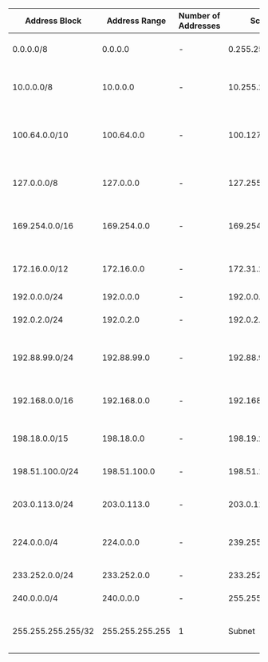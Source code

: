 | **Address Block**  | **Address Range** | **Number of Addresses** | **Scope**       | **Description**                                           |                 |                                                                                                                             |
|--------------------|-------------------|-------------------------|-----------------|-----------------------------------------------------------|-----------------|-----------------------------------------------------------------------------------------------------------------------------|
| 0.0.0.0/8          | 0.0.0.0           | -                       | 0.255.255.255   | 16,777,216                                                | Software        | DEFAULT ROUTE   //   Default Route; Current network; No specific Route                                                      |
| 10.0.0.0/8         | 10.0.0.0          | -                       | 10.255.255.255  | 16,777,216                                                | Private network | ENTERPRISE, SOHO, HOME NETWORKS  //  Used for local communications within a Private Network.                                |
| 100.64.0.0/10      | 100.64.0.0        | -                       | 100.127.255.255 | 4,194,304                                                 | Private network | Shared address space for communications between a service provider and its subscribers when using a carrier-grade NAT.      |
| 127.0.0.0/8        | 127.0.0.0         | -                       | 127.255.255.255 | 16,777,216                                                | Host            | LOOPBACK //  Loopback address—a virtual interface that loops all traffic back to itself, the local host                     |
| 169.254.0.0/16     | 169.254.0.0       | -                       | 169.254.255.255 | 65,536                                                    | Subnet          | LINK LOCAL  //  Used for link-local addresses between two hosts on a single link when no IP address is otherwise specified. |
| 172.16.0.0/12      | 172.16.0.0        | -                       | 172.31.255.255  | 1,048,576                                                 | Private network | ENTERPRISE, SOHO, HOME NETWORKS  //  Used for local communications within a private network.                                |
| 192.0.0.0/24       | 192.0.0.0         | -                       | 192.0.0.255     | 256                                                       | Private network | IETF Protocol Assignments.                                                                                                  |
| 192.0.2.0/24       | 192.0.2.0         | -                       | 192.0.2.255     | 256                                                       | Documentation   | DOCUMENTATION  //  Assigned as TEST-NET-1, documentation and examples.                                                      |
| 192.88.99.0/24     | 192.88.99.0       | -                       | 192.88.99.255   | 256                                                       | Internet        | Reserved. Formerly used for IPv6 to IPv4 relay (included IPv6 address block 2002::/16).                                     |
| 192.168.0.0/16     | 192.168.0.0       | -                       | 192.168.255.255 | 65,536                                                    | Private network | ENTERPRISE, SOHO, HOME NETWORKS  //  Used for local communications within a private network.                                |
| 198.18.0.0/15      | 198.18.0.0        | -                       | 198.19.255.255  | 131,072                                                   | Private network | Used for benchmark testing of inter-network communications between two separate subnets.                                    |
| 198.51.100.0/24    | 198.51.100.0      | -                       | 198.51.100.255  | 256                                                       | Documentation   | DOCUMENTATION  //  Assigned as TEST-NET-2, documentation and examples.                                                      |
| 203.0.113.0/24     | 203.0.113.0       | -                       | 203.0.113.255   | 256                                                       | Documentation   | DOCUMENTATION  //  Assigned as TEST-NET-3, documentation and examples.                                                      |
| 224.0.0.0/4        | 224.0.0.0         | -                       | 239.255.255.255 | 268,435,456                                               | Global Internet | MULTICAST (CLASS D)  //  Multicast-Addresses: In use for IP multicast. (Former Class D network.)                            |
| 233.252.0.0/24     | 233.252.0.0       | -                       | 233.252.0.255   | 256                                                       | Documentation   | Assigned as MCAST-TEST-NET, documentation and examples.                                                                     |
| 240.0.0.0/4        | 240.0.0.0         | -                       | 255.255.255.254 | 268,435,455                                               | Internet        | Reserved for future use.(Former Class E network.)                                                                           |
| 255.255.255.255/32 | 255.255.255.255   | 1                       | Subnet          | Reserved for the "limited broadcast" destination address. |                 |                                                                                                                             |
